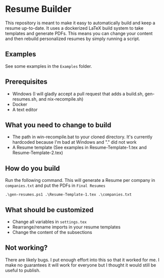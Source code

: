 Resume Builder
==============

This repository is meant to make it easy to automatically build and keep a resume up-to-date. It uses a dockerized LaTeX build system to take templates
and generate PDFs. This means you can change your content and then rebuild personalized resumes by simply running a script.


Examples
--------

See some examples in the `Examples` folder.


Prerequisites
-------------

- Windows (I will gladly accept a pull request that adds a build.sh, gen-resumes.sh, and nix-recompile.sh)
- Docker
- A text editor


What you need to change to build
--------------------------------

- The path in win-recompile.bat to your cloned directory. It's currently hardcoded because I'm bad at Windows and "." did not work
- A Resume template (See examples in Resume-Template-1.tex and Resume-Template-2.tex)


How do you build
----------------

Run the following command. This will generate a Resume per company in `companies.txt` and put the PDFs in `Final Resumes`

`.\gen-resumes.ps1 .\Resume-Template-1.tex .\companies.txt`


What should be customized
-------------------------

- Change all variables in `settings.tex`
- Rearrange/rename imports in your resume templates
- Change the content of the subsections


Not working?
------------

There are likely bugs. I put enough effort into this so that it worked for me. I make no guarantees it will work for everyone but I thought it
would still be useful to publish.
